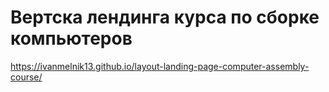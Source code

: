 # Вертска лендинга курса по сборке компьютеров

https://ivanmelnik13.github.io/layout-landing-page-computer-assembly-course/
